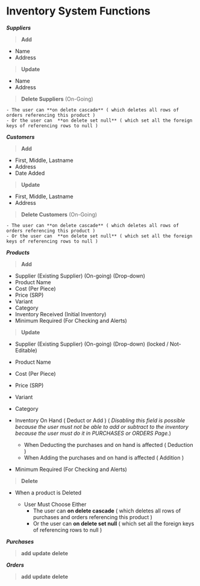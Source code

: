 # Inventory System Functions


_**Suppliers**_

> **Add**
  - Name
  - Address
  
> **Update**
  - Name
  - Address
  
> **Delete Suppliers** (On-Going)

    - The user can **on delete cascade** ( which deletes all rows of orders referencing this product ) 
    - Or the user can  **on delete set null** ( which set all the foreign keys of referencing rows to null )

_**Customers**_

> **Add**
  - First, Middle, Lastname
  - Address
  - Date Added
  
> **Update**
  - First, Middle, Lastname
  - Address

> **Delete Customers** (On-Going)

    - The user can **on delete cascade** ( which deletes all rows of orders referencing this product ) 
    - Or the user can  **on delete set null** ( which set all the foreign keys of referencing rows to null )


_**Products**_

> **Add**
  - Supplier (Existing Supplier) (On-going) (Drop-down)
  - Product Name
  - Cost (Per Piece)
  - Price (SRP)
  - Variant
  - Category
  - Inventory Received (Initial Inventory)
  - Minimum Required (For Checking and Alerts)

> **Update**
  - Supplier (Existing Supplier) (On-going) (Drop-down) (locked / Not-Editable)
  - Product Name
  - Cost (Per Piece)
  - Price (SRP)
  - Variant
  - Category
  
  - Inventory On Hand ( Deduct or Add ) ( _Disabling this field is possible because the user must not be able to add or subtract to the inventory because the user must do it in PURCHASES or ORDERS Page._)
    - When Deducting the purchases and on hand is affected ( Deduction )
    - When Adding the purchases and on hand is affected ( Addition )
    
  - Minimum Required (For Checking and Alerts) 

> **Delete**

  - When a product is Deleted
  
    - User Must Choose Either
      - The user can **on delete cascade** ( which deletes all rows of purchases and orders referencing this product ) 
      - Or the user can  **on delete set null** ( which set all the foreign keys of referencing rows to null )


_**Purchases**_

> **add**
> **update**
> **delete**


_**Orders**_

> **add**
> **update**
> **delete**
